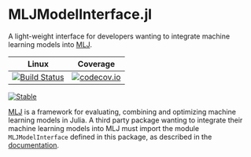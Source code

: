 # MLJModelInterface.jl

A light-weight interface for developers wanting to integrate
machine learning models into
[MLJ](https://github.com/JuliaAI/MLJ.jl).


| Linux | Coverage |
| :-----------: | :------: |
| [![Build Status](https://github.com/JuliaAI/MLJModelInterface.jl/workflows/CI/badge.svg)](https://github.com/JuliaAI/MLJModelInterface.jl/actions) | [![codecov.io](http://codecov.io/github/JuliaAI/MLJModelInterface.jl/coverage.svg?branch=master)](http://codecov.io/github/JuliaAI/MLJModelInterface.jl?branch=master) |

[![Stable](https://img.shields.io/badge/docs-stable-blue.svg)](https://juliaai.github.io/MLJModelInterface.jl/dev/)


[MLJ](https://JuliaAI.github.io/MLJ.jl/dev/) is a framework for evaluating,
combining and optimizing machine learning models in Julia. A third party package wanting
to integrate their machine learning models into MLJ must import the module
`MLJModelInterface` defined in this package, as described in the
[documentation](https://JuliaAI.github.io/MLJModelInterface.jl/dev/).
